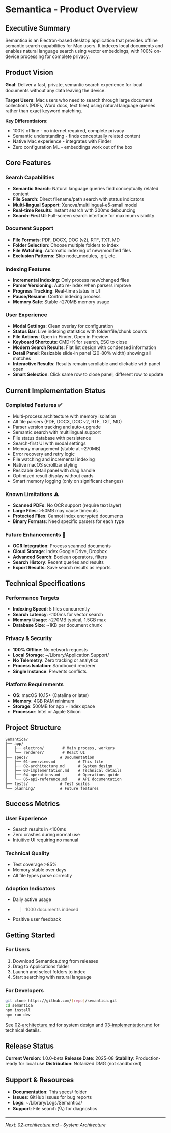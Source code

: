 # Semantica - Product Overview

## Executive Summary

Semantica is an Electron-based desktop application that provides offline semantic search capabilities for Mac users. It indexes local documents and enables natural language search using vector embeddings, with 100% on-device processing for complete privacy.

## Product Vision

**Goal**: Deliver a fast, private, semantic search experience for local documents without any data leaving the device.

**Target Users**: Mac users who need to search through large document collections (PDFs, Word docs, text files) using natural language queries rather than exact keyword matching.

**Key Differentiators**:
- 100% offline - no internet required, complete privacy
- Semantic understanding - finds conceptually related content
- Native Mac experience - integrates with Finder
- Zero configuration ML - embeddings work out of the box

## Core Features

### Search Capabilities
- **Semantic Search**: Natural language queries find conceptually related content
- **File Search**: Direct filename/path search with status indicators
- **Multi-lingual Support**: Xenova/multilingual-e5-small model
- **Real-time Results**: Instant search with 300ms debouncing
- **Search-First UI**: Full-screen search interface for maximum visibility

### Document Support
- **File Formats**: PDF, DOCX, DOC (v2), RTF, TXT, MD
- **Folder Selection**: Choose multiple folders to index
- **File Watching**: Automatic indexing of new/modified files
- **Exclusion Patterns**: Skip node_modules, .git, etc.

### Indexing Features
- **Incremental Indexing**: Only process new/changed files
- **Parser Versioning**: Auto re-index when parsers improve
- **Progress Tracking**: Real-time status in UI
- **Pause/Resume**: Control indexing process
- **Memory Safe**: Stable ~270MB memory usage

### User Experience
- **Modal Settings**: Clean overlay for configuration
- **Status Bar**: Live indexing statistics with folder/file/chunk counts
- **File Actions**: Open in Finder, Open in Preview
- **Keyboard Shortcuts**: CMD+K for search, ESC to close
- **Modern Search Results**: Flat list design with condensed information
- **Detail Panel**: Resizable slide-in panel (20-80% width) showing all matches
- **Interactive Results**: Results remain scrollable and clickable with panel open
- **Smart Selection**: Click same row to close panel, different row to update

## Current Implementation Status

### Completed Features ✅
- Multi-process architecture with memory isolation
- All file parsers (PDF, DOCX, DOC v2, RTF, TXT, MD)
- Parser version tracking and auto-upgrade
- Semantic search with multilingual support
- File status database with persistence
- Search-first UI with modal settings
- Memory management (stable at ~270MB)
- Error recovery and retry logic
- File watching and incremental indexing
- Native macOS scrollbar styling
- Resizable detail panel with drag handle
- Optimized result display without cards
- Smart memory logging (only on significant changes)

### Known Limitations ⚠️
- **Scanned PDFs**: No OCR support (require text layer)
- **Large Files**: >50MB may cause timeouts
- **Protected Files**: Cannot index encrypted documents
- **Binary Formats**: Need specific parsers for each type

### Future Enhancements 🚀
- **OCR Integration**: Process scanned documents
- **Cloud Storage**: Index Google Drive, Dropbox
- **Advanced Search**: Boolean operators, filters
- **Search History**: Recent queries and results
- **Export Results**: Save search results as reports

## Technical Specifications

### Performance Targets
- **Indexing Speed**: 5 files concurrently
- **Search Latency**: <100ms for vector search
- **Memory Usage**: ~270MB typical, 1.5GB max
- **Database Size**: ~1KB per document chunk

### Privacy & Security
- **100% Offline**: No network requests
- **Local Storage**: ~/Library/Application Support/
- **No Telemetry**: Zero tracking or analytics
- **Process Isolation**: Sandboxed renderer
- **Single Instance**: Prevents conflicts

### Platform Requirements
- **OS**: macOS 10.15+ (Catalina or later)
- **Memory**: 4GB RAM minimum
- **Storage**: 500MB for app + index space
- **Processor**: Intel or Apple Silicon

## Project Structure

```
Semantica/
├── app/
│   ├── electron/        # Main process, workers
│   └── renderer/        # React UI
├── specs/              # Documentation
│   ├── 01-overview.md          # This file
│   ├── 02-architecture.md      # System design
│   ├── 03-implementation.md    # Technical details
│   ├── 04-operations.md        # Operations guide
│   └── 05-api-reference.md     # API documentation
├── tests/              # Test suites
└── planning/           # Future features
```

## Success Metrics

### User Experience
- Search results in <100ms
- Zero crashes during normal use
- Intuitive UI requiring no manual

### Technical Quality
- Test coverage >85%
- Memory stable over days
- All file types parse correctly

### Adoption Indicators
- Daily active usage
- >1000 documents indexed
- Positive user feedback

## Getting Started

### For Users
1. Download Semantica.dmg from releases
2. Drag to Applications folder
3. Launch and select folders to index
4. Start searching with natural language

### For Developers
```bash
git clone https://github.com/[repo]/semantica.git
cd semantica
npm install
npm run dev
```

See [02-architecture.md](./02-architecture.md) for system design and [03-implementation.md](./03-implementation.md) for technical details.

## Release Status

**Current Version**: 1.0.0-beta
**Release Date**: 2025-08
**Stability**: Production-ready for local use
**Distribution**: Notarized DMG (not sandboxed)

## Support & Resources

- **Documentation**: This specs/ folder
- **Issues**: GitHub Issues for bug reports
- **Logs**: ~/Library/Logs/Semantica/
- **Support**: File search (🔍) for diagnostics

---

*Next: [02-architecture.md](./02-architecture.md) - System Architecture*